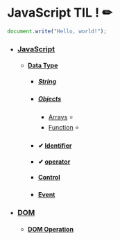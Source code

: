 # JavaScript TIL ! ✏

```javascript
document.write("Hello, world!");
```

- ### [JavaScript](./JavaScript.md) 

  - #### [Data Type](./JavaScript_Data_type)

    - ##### [String](./JavaScript_String.md)

    - ##### [Objects](./JavaScript_Objects.md)

      - [Arrays](./JavaScript_Arrays.md) ⭐
      - [Function](./JavaScript_function.md) ⭐
  
    - #### ✔ [Identifier](./JavaScript_identifier.md) 
  
  
    - #### ✔ [operator](./JavaScript_operator.md)
  
  
    - #### [Control](./JavaScript_Control.md)
  
      
  
      ### <!-- WEB -->
  
    - #### [Event](./JavaScript_Event.md)
  



- ### [DOM](./DOM.md)

  - #### [DOM Operation](./DOM_Operation.md)



